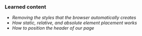 ### Learned content

* *Removing the styles that the browser automatically creates* 
* *How static, relative, and absolute element placement works*
* *How to position the header of our page*
